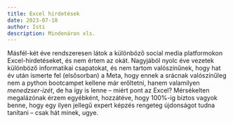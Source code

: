 ```yaml
---
title: Excel hirdetések
date: 2023-07-10
author: Isti
description: Mindenáron xls.
---
```

Másfél-két éve rendszeresen látok a különböző social media platformokon Excel-hirdetéseket, és nem értem az okát. Nagyjából nyolc éve vezetek különböző informatikai csapatokat, és nem tartom valószínűnek, hogy hat év után ismerte fel (elsősorban) a Meta, hogy ennek a srácnak valószínűleg nem a python bootcampet kellene már erőltetni, hanem valamilyen *menedzser-izét*, de ha így is lenne – miért pont az Excel? Mérsékelten megalázónak érzem egyébként, hozzátéve, hogy 100%-ig biztos vagyok benne, hogy egy ilyen jellegű expert képzés rengeteg újdonságot tudna tanítani – csak hát minek, ugye.
